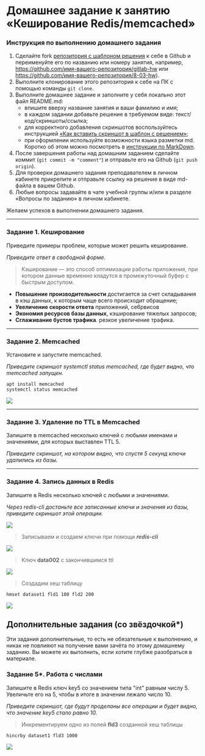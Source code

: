 # Домашнее задание к занятию «Кеширование Redis/memcached»

### Инструкция по выполнению домашнего задания

1. Сделайте fork [репозитория c шаблоном решения](https://github.com/netology-code/sys-pattern-homework) к себе в Github и переименуйте его по названию или номеру занятия, например, https://github.com/имя-вашего-репозитория/gitlab-hw или https://github.com/имя-вашего-репозитория/8-03-hw).
2. Выполните клонирование этого репозитория к себе на ПК с помощью команды `git clone`.
3. Выполните домашнее задание и заполните у себя локально этот файл README.md:
   - впишите вверху название занятия и ваши фамилию и имя;
   - в каждом задании добавьте решение в требуемом виде: текст/код/скриншоты/ссылка;
   - для корректного добавления скриншотов воспользуйтесь инструкцией [«Как вставить скриншот в шаблон с решением»](https://github.com/netology-code/sys-pattern-homework/blob/main/screen-instruction.md);
   - при оформлении используйте возможности языка разметки md. Коротко об этом можно посмотреть в [инструкции по MarkDown](https://github.com/netology-code/sys-pattern-homework/blob/main/md-instruction.md).
4. После завершения работы над домашним заданием сделайте коммит (`git commit -m "comment"`) и отправьте его на Github (`git push origin`).
5. Для проверки домашнего задания преподавателем в личном кабинете прикрепите и отправьте ссылку на решение в виде md-файла в вашем Github.
6. Любые вопросы задавайте в чате учебной группы и/или в разделе «Вопросы по заданию» в личном кабинете.

Желаем успехов в выполнении домашнего задания.

---

### Задание 1. Кеширование 

Приведите примеры проблем, которые может решить кеширование. 

*Приведите ответ в свободной форме.*

> Кэширование — это способ оптимизации работы приложения, при котором данные временно кладутся в промежуточный буфер с быстрым доступом.

- **Повышение производительности** достигается за счет складывания в кэш данных, к которым чаще всего происходит обращение;
- **Увеличение скорости ответа** приложений, се6рвисов
- **Экономия ресурсов базы данных**, кэширование тяжелых запросов;
- **Сглаживание бустов трафика**. резкое увеличение трафика.

---

### Задание 2. Memcached

Установите и запустите memcached.

*Приведите скриншот systemctl status memcached, где будет видно, что memcached запущен.*

```
apt install memcached
systemctl status memcached
```

<img src = "img/hw11-02-005.png">

---

### Задание 3. Удаление по TTL в Memcached

Запишите в memcached несколько ключей с любыми именами и значениями, для которых выставлен TTL 5. 

*Приведите скриншот, на котором видно, что спустя 5 секунд ключи удалились из базы.*

---

### Задание 4. Запись данных в Redis

Запишите в Redis несколько ключей с любыми и значениями. 

*Через redis-cli достаньте все записанные ключи и значения из базы, приведите скриншот этой операции.*

<img src = "img/hw11-02-006.png">

> Записываем и создаем ключи при помощи ***redis-cli***

<img src = "img/hw11-02-007.png">

> Ключ **data002** с закончившимся ttl

<img src = "img/hw11-02-008.png">

> Создадим хеш таблицу

`hmset dataset1 fld1 100 fld2 200`

<img src = "img/hw11-02-010.png">

## Дополнительные задания (со звёздочкой*)
Эти задания дополнительные, то есть не обязательные к выполнению, и никак не повлияют на получение вами зачёта по этому домашнему заданию. Вы можете их выполнить, если хотите глубже разобраться в материале.

### Задание 5*. Работа с числами 

Запишите в Redis ключ key5 со значением типа "int" равным числу 5. Увеличьте его на 5, чтобы в итоге в значении лежало число 10.  

*Приведите скриншот, где будут проделаны все операции и будет видно, что значение key5 стало равно 10.*

> Инкрементируем одно из полей **fld3** созданной хеш таблицы

`hincrby dataset1 fld3 1000`

<img src = "img/hw11-02-011.png">
